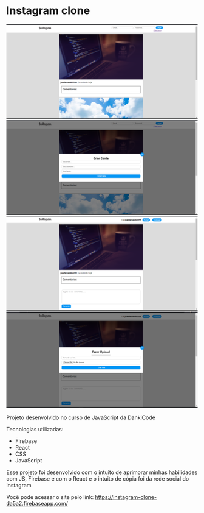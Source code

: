 # Instagram clone

<img src="./imgs/img1.png"> <img src="./imgs/img2.png">
<img src="./imgs/img3.png"> <img src="./imgs/img4.png">

Projeto desenvolvido no curso de JavaScript da DankiCode

Tecnologias utilizadas:
 - Firebase 
 - React 
 - CSS 
 - JavaScript 

Esse projeto foi desenvolvido com o intuito de aprimorar minhas habilidades com JS, Firebase e com o React e o intuito de cópia foi da rede social do instagram

Você pode acessar o site pelo link: https://instagram-clone-da5a2.firebaseapp.com/